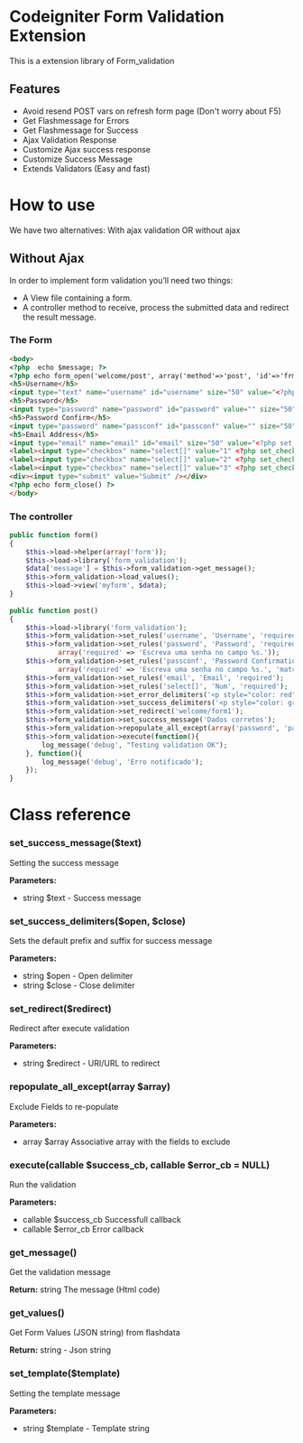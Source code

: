 # Codeigniter Form Validation Extension
This is a extension library of Form_validation
## Features
* Avoid resend POST vars on refresh form page (Don't worry about F5)
* Get Flashmessage for Errors
* Get Flashmessage for Success
* Ajax Validation Response
* Customize Ajax success response
* Customize Success Message
* Extends Validators (Easy and fast)

# How to use
We have two alternatives: With ajax validation OR without ajax
## Without Ajax
In order to implement form validation you’ll need two things:
* A View file containing a form.
* A controller method to receive, process the submitted data and redirect the result message.
### The Form
```html
<body>  
<?php  echo $message; ?>
<?php echo form_open('welcome/post', array('method'=>'post', 'id'=>'frmCadastro')); ?>
<h5>Username</h5>
<input type="text" name="username" id="username" size="50" value="<?php set_value('username') ?>" />
<h5>Password</h5>
<input type="password" name="password" id="password" value="" size="50" />
<h5>Password Confirm</h5>
<input type="password" name="passconf" id="passconf" value="" size="50" />
<h5>Email Address</h5>
<input type="email" name="email" id="email" size="50" value="<?php set_value('email') ?>" />
<label><input type="checkbox" name="select[]" value="1" <?php set_checkbox('select', '1') ?>> 1</label>
<label><input type="checkbox" name="select[]" value="2" <?php set_checkbox('select', '2') ?>> 2</label>
<label><input type="checkbox" name="select[]" value="3" <?php set_checkbox('select', '3') ?>> 3</label>
<div><input type="submit" value="Submit" /></div>
<?php echo form_close() ?>
</body>
```
### The controller

```php
public function form()
{
    $this->load->helper(array('form'));
    $this->load->library('form_validation');
    $data['message'] = $this->form_validation->get_message();
    $this->form_validation->load_values();
    $this->load->view('myform', $data);
}
    
public function post()
{
    $this->load->library('form_validation');
    $this->form_validation->set_rules('username', 'Username', 'required');
    $this->form_validation->set_rules('password', 'Password', 'required',
            array('required' => 'Escreva uma senha no campo %s.'));
    $this->form_validation->set_rules('passconf', 'Password Confirmation', 'required|matches[password]', 
            array('required' => 'Escreva uma senha no campo %s.', 'matches'=>'Password não coincide'));
    $this->form_validation->set_rules('email', 'Email', 'required');
    $this->form_validation->set_rules('select[]', 'Num', 'required');
    $this->form_validation->set_error_delimiters('<p style="color: red">', '</p>');
    $this->form_validation->set_success_delimiters('<p style="color: green">', '</p>');
    $this->form_validation->set_redirect('welcome/form1');
    $this->form_validation->set_success_message('Dados corretos');
    $this->form_validation->repopulate_all_except(array('password', 'passconf'));
    $this->form_validation->execute(function(){ 
        log_message('debug', "Testing validation OK");
    }, function(){
        log_message('debug', 'Erro notificado');
    });
}
```
# Class reference
### set_success_message($text)
Setting the success message

**Parameters:**

* string $text - Success message
### set_success_delimiters($open, $close)
Sets the default prefix and suffix for success message

**Parameters:**

* string $open - Open delimiter
* string $close - Close delimiter

### set_redirect($redirect)
Redirect after execute validation

**Parameters:**

* string $redirect - URI/URL to redirect

### repopulate_all_except(array $array)
Exclude Fields to re-populate

**Parameters:**

* array $array Associative array with the fields to exclude

### execute(callable $success_cb, callable $error_cb = NULL)
Run the validation

**Parameters:**

* callable $success_cb Successfull callback
* callable $error_cb Error callback


### get_message()
Get the validation message

**Return:** string The message (Html code)
### get_values()
Get Form Values (JSON string) from flashdata

**Return:** string - Json string
### set_template($template)
Setting the template message

**Parameters:**

* string $template - Template string
